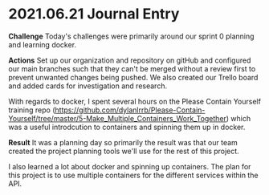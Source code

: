 # 2021.06.21 Journal Entry

**Challenge**
Today's challenges were primarily around our sprint 0 planning and learning docker.

**Actions**
Set up our organization and repository on gitHub and configured our main branches such that they can't be merged without a review first to prevent unwanted changes being pushed. We also created our Trello board and added cards for investigation and research.

With regards to docker, I spent several hours on the Please Contain Yourself training repo (https://github.com/dylanlrrb/Please-Contain-Yourself/tree/master/5-Make_Multiple_Containers_Work_Together) which was a useful introdcution to containers and spinning them up in docker.

**Result**
It was a planning day so primarily the result was that our team created the project planning tools we'll use for the rest of this project.

I also learned a lot about docker and spinning up containers. The plan for this project is to use multiple containers for the different services within the API.